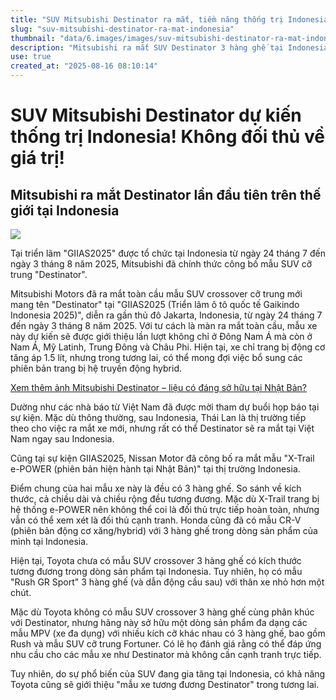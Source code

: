 ```yaml
---
title: "SUV Mitsubishi Destinator ra mắt, tiềm năng thống trị Indonesia"
slug: "suv-mitsubishi-destinator-ra-mat-indonesia"
thumbnail: "data/6.images/images/suv-mitsubishi-destinator-ra-mat-indonesia.webp"
description: "Mitsubishi ra mắt SUV Destinator 3 hàng ghế tại Indonesia, dự kiến mở rộng ra nhiều thị trường. Xe có động cơ 1.5L turbo và tiềm năng bổ sung hybrid, cạnh tranh với Nissan X-Trail và Honda CR-V."
use: true
created_at: "2025-08-16 08:10:14"
---
```


# SUV Mitsubishi Destinator dự kiến thống trị Indonesia! Không đối thủ về giá trị!

## Mitsubishi ra mắt Destinator lần đầu tiên trên thế giới tại Indonesia

![](/images/20250816-00010000-wcartop-000-1-view.webp)

Tại triển lãm "GIIAS2025" được tổ chức tại Indonesia từ ngày 24 tháng 7 đến ngày 3 tháng 8 năm 2025, Mitsubishi đã chính thức công bố mẫu SUV cỡ trung "Destinator".

Mitsubishi Motors đã ra mắt toàn cầu mẫu SUV crossover cỡ trung mới mang tên "Destinator" tại "GIIAS2025 (Triển lãm ô tô quốc tế Gaikindo Indonesia 2025)", diễn ra gần thủ đô Jakarta, Indonesia, từ ngày 24 tháng 7 đến ngày 3 tháng 8 năm 2025. Với tư cách là màn ra mắt toàn cầu, mẫu xe này dự kiến sẽ được giới thiệu lần lượt không chỉ ở Đông Nam Á mà còn ở Nam Á, Mỹ Latinh, Trung Đông và Châu Phi. Hiện tại, xe chỉ trang bị động cơ tăng áp 1.5 lít, nhưng trong tương lai, có thể mong đợi việc bổ sung các phiên bản trang bị hệ truyền động hybrid.

[Xem thêm ảnh Mitsubishi Destinator – liệu có đáng sở hữu tại Nhật Bản?](http://webcartop.jp/?attachment_id=1684928)

Dường như các nhà báo từ Việt Nam đã được mời tham dự buổi họp báo tại sự kiện. Mặc dù thông thường, sau Indonesia, Thái Lan là thị trường tiếp theo cho việc ra mắt xe mới, nhưng rất có thể Destinator sẽ ra mắt tại Việt Nam ngay sau Indonesia.

Cũng tại sự kiện GIIAS2025, Nissan Motor đã công bố ra mắt mẫu "X-Trail e-POWER (phiên bản hiện hành tại Nhật Bản)" tại thị trường Indonesia.

Điểm chung của hai mẫu xe này là đều có 3 hàng ghế. So sánh về kích thước, cả chiều dài và chiều rộng đều tương đương. Mặc dù X-Trail trang bị hệ thống e-POWER nên không thể coi là đối thủ trực tiếp hoàn toàn, nhưng vẫn có thể xem xét là đối thủ cạnh tranh. Honda cũng đã có mẫu CR-V (phiên bản động cơ xăng/hybrid) với 3 hàng ghế trong dòng sản phẩm của mình tại Indonesia.

Hiện tại, Toyota chưa có mẫu SUV crossover 3 hàng ghế có kích thước tương đương trong dòng sản phẩm tại Indonesia. Tuy nhiên, họ có mẫu "Rush GR Sport" 3 hàng ghế (và dẫn động cầu sau) với thân xe nhỏ hơn một chút.

Mặc dù Toyota không có mẫu SUV crossover 3 hàng ghế cùng phân khúc với Destinator, nhưng hãng này sở hữu một dòng sản phẩm đa dạng các mẫu MPV (xe đa dụng) với nhiều kích cỡ khác nhau có 3 hàng ghế, bao gồm Rush và mẫu SUV cỡ trung Fortuner. Có lẽ họ đánh giá rằng có thể đáp ứng nhu cầu cho các mẫu xe như Destinator mà không cần cạnh tranh trực tiếp.

Tuy nhiên, do sự phổ biến của SUV đang gia tăng tại Indonesia, có khả năng Toyota cũng sẽ giới thiệu "mẫu xe tương đương Destinator" trong tương lai.